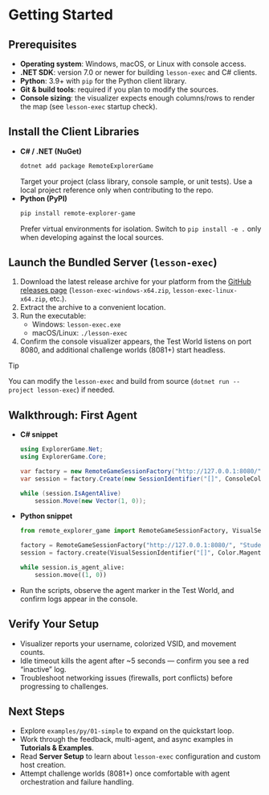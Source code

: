 # Getting Started

## Prerequisites
- **Operating system**: Windows, macOS, or Linux with console access.
- **.NET SDK**: version 7.0 or newer for building `lesson-exec` and C# clients.
- **Python**: 3.9+ with `pip` for the Python client library.
- **Git & build tools**: required if you plan to modify the sources.
- **Console sizing**: the visualizer expects enough columns/rows to render the map (see `lesson-exec` startup check).

## Install the Client Libraries
- **C# / .NET (NuGet)**
  ```bash
  dotnet add package RemoteExplorerGame
  ```
  Target your project (class library, console sample, or unit tests). Use a local project reference only when contributing to the repo.
- **Python (PyPI)**
  ```bash
  pip install remote-explorer-game
  ```
  Prefer virtual environments for isolation. Switch to `pip install -e .` only when developing against the local sources.

## Launch the Bundled Server (`lesson-exec`)
1. Download the latest release archive for your platform from the [GitHub releases page](https://github.com/theonlydejf/remote-explorer-game/releases/latest) (`lesson-exec-windows-x64.zip`, `lesson-exec-linux-x64.zip`, etc.).
2. Extract the archive to a convenient location.
3. Run the executable:
   - Windows: `lesson-exec.exe`
   - macOS/Linux: `./lesson-exec`
4. Confirm the console visualizer appears, the Test World listens on port 8080, and additional challenge worlds (8081+) start headless.

> [!TIP]
> You can modify the `lesson-exec` and build from source (`dotnet run --project lesson-exec`) if needed.

## Walkthrough: First Agent
- **C# snippet**
  ```csharp
  using ExplorerGame.Net;
  using ExplorerGame.Core;

  var factory = new RemoteGameSessionFactory("http://127.0.0.1:8080/", "Student");
  var session = factory.Create(new SessionIdentifier("[]", ConsoleColor.Magenta));

  while (session.IsAgentAlive)
      session.Move(new Vector(1, 0));
  ```
- **Python snippet**
  ```python
  from remote_explorer_game import RemoteGameSessionFactory, VisualSessionIdentifier, Color

  factory = RemoteGameSessionFactory("http://127.0.0.1:8080/", "Student")
  session = factory.create(VisualSessionIdentifier("[]", Color.Magenta))

  while session.is_agent_alive:
      session.move((1, 0))
  ```
- Run the scripts, observe the agent marker in the Test World, and confirm logs appear in the console.

## Verify Your Setup
- Visualizer reports your username, colorized VSID, and movement counts.
- Idle timeout kills the agent after ~5 seconds — confirm you see a red “inactive” log.
- Troubleshoot networking issues (firewalls, port conflicts) before progressing to challenges.

## Next Steps
- Explore `examples/py/01-simple` to expand on the quickstart loop.
- Work through the feedback, multi-agent, and async examples in **Tutorials & Examples**.
- Read **Server Setup** to learn about `lesson-exec` configuration and custom host creation.
- Attempt challenge worlds (8081+) once comfortable with agent orchestration and failure handling.

